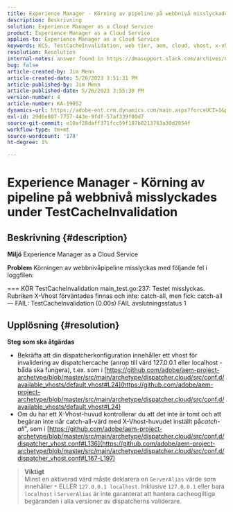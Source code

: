 ```yaml
---
title: Experience Manager - Körning av pipeline på webbnivå misslyckades under TestCacheInvalidation
description: Beskrivning
solution: Experience Manager as a Cloud Service
product: Experience Manager as a Cloud Service
applies-to: Experience Manager as a Cloud Service
keywords: KCS, TestCacheInvalidation, web tier, aem, cloud, vhost, x-vhost, troubleshooting, Experience Manager, pipeline execution failed, fails
resolution: Resolution
internal-notes: answer found in https://dmasupport.slack.com/archives/C013SBSHPKK/p1645102872540889?thread_ts=1645102277.855389&cid=C013SBSHPKK
bug: false
article-created-by: Jim Menn
article-created-date: 5/26/2023 3:51:31 PM
article-published-by: Jim Menn
article-published-date: 5/26/2023 3:55:30 PM
version-number: 4
article-number: KA-19052
dynamics-url: https://adobe-ent.crm.dynamics.com/main.aspx?forceUCI=1&pagetype=entityrecord&etn=knowledgearticle&id=7a6df82b-ddfb-ed11-8849-6045bd006e5a
exl-id: 29d6e807-7757-443e-9fdf-57af339f00d7
source-git-commit: e10af28daff371fcc59f187b8213763a30d2054f
workflow-type: tm+mt
source-wordcount: '178'
ht-degree: 1%

---
```


# Experience Manager - Körning av pipeline på webbnivå misslyckades under TestCacheInvalidation

## Beskrivning {#description}


<b>Miljö</b>
Experience Manager as a Cloud Service

<b>Problem</b>
Körningen av webbnivåpipeline misslyckas med följande fel i loggfilen:

=== KÖR TestCacheInvalidation main_test.go:237: Testet misslyckas. Rubriken X-Vhost förväntades finnas och inte: catch-all, men fick: catch-all — FAIL: TestCacheInvalidation (0.00s) FAIL avslutningsstatus 1


## Upplösning {#resolution}

<b>Steg som ska åtgärdas</b>

- Bekräfta att din dispatcherkonfiguration innehåller ett vhost för invalidering av dispatchercache (anrop till värd 127.0.0.1 eller localhost - båda ska fungera), t.ex. som i [https://github.com/adobe/aem-project-archetype/blob/master/src/main/archetype/dispatcher.cloud/src/conf.d/available_vhosts/default.vhost#L24](https://github.com/adobe/aem-project-archetype/blob/master/src/main/archetype/dispatcher.cloud/src/conf.d/available_vhosts/default.vhost#L24)
- Om du har ett X-Vhost-huvud kontrollerar du att det inte är tomt och att begäran inte når catch-all-värd med X-Vhost-huvudet inställt på&#x200B;*catch-all*&quot;, som i [https://github.com/adobe/aem-project-archetype/blob/master/src/main/archetype/dispatcher.cloud/src/conf.d/dispatcher_vhost.conf#L136](https://github.com/adobe/aem-project-archetype/blob/master/src/main/archetype/dispatcher.cloud/src/conf.d/dispatcher_vhost.conf#L167-L197)

> **Viktigt**\
> Minst en aktiverad värd måste deklarera en `ServerAlias` värde som innehåller `*` ELLER `127.0.0.1 localhost`. Inklusive `127.0.0.1` eller bara `localhost` i `ServerAlias` är inte garanterat att hantera cacheogiltiga begäranden i alla versioner av dispatcherns validerare.
